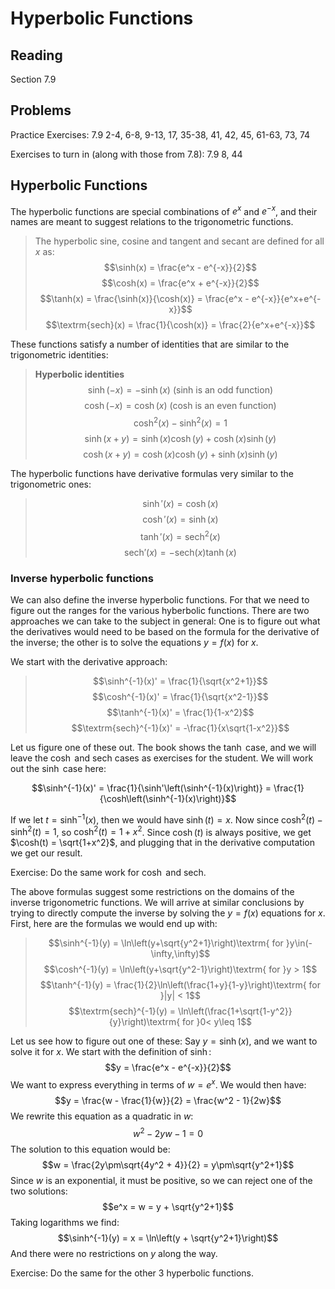 # Hyperbolic Functions

## Reading

Section 7.9

## Problems

Practice Exercises: 7.9 2-4, 6-8, 9-13, 17, 35-38, 41, 42, 45, 61-63, 73, 74

Exercises to turn in (along with those from 7.8): 7.9 8, 44

## Hyperbolic Functions

The hyperbolic functions are special combinations of $e^x$ and $e^{-x}$, and their names are meant to suggest relations to the trigonometric functions.

> The hyperbolic sine, cosine and tangent and secant are defined for all $x$ as:
> $$\sinh(x) = \frac{e^x - e^{-x}}{2}$$
> $$\cosh(x) = \frac{e^x + e^{-x}}{2}$$
> $$\tanh(x) = \frac{\sinh(x)}{\cosh(x)} = \frac{e^x - e^{-x}}{e^x+e^{-x}}$$
> $$\textrm{sech}(x) = \frac{1}{\cosh(x)} = \frac{2}{e^x+e^{-x}}$$

These functions satisfy a number of identities that are similar to the trigonometric identities:

> **Hyperbolic identities**
> $$\sinh(-x) = - \sinh(x)\textrm{ (sinh is an odd function)}$$
> $$\cosh(-x) = \cosh(x)\textrm{ (cosh is an even function)}$$
> $$\cosh^2(x) - \sinh^2(x) = 1$$
> $$\sinh(x+y) = \sinh(x)\cosh(y) + \cosh(x)\sinh(y)$$
> $$\cosh(x+y) = \cosh(x)\cosh(y) + \sinh(x)\sinh(y)$$

The hyperbolic functions have derivative formulas very similar to the trigonometric ones:

> $$\sinh'(x) = \cosh(x)$$
> $$\cosh'(x) = \sinh(x)$$
> $$\tanh'(x) = \textrm{sech}^2(x)$$
> $$\textrm{sech}'(x) = -\textrm{sech}(x)\tanh(x)$$

### Inverse hyperbolic functions

We can also define the inverse hyperbolic functions. For that we need to figure out the ranges for the various hyberbolic functions. There are two approaches we can take to the subject in general: One is to figure out what the derivatives would need to be based on the formula for the derivative of the inverse; the other is to solve the equations $y=f(x)$ for $x$.

We start with the derivative approach:

> $$\sinh^{-1}(x)' = \frac{1}{\sqrt{x^2+1}}$$
> $$\cosh^{-1}(x)' = \frac{1}{\sqrt{x^2-1}}$$
> $$\tanh^{-1}(x)' = \frac{1}{1-x^2}$$
> $$\textrm{sech}^{-1}(x)' = -\frac{1}{x\sqrt{1-x^2}}$$

Let us figure one of these out. The book shows the $\tanh$ case, and we will leave the $\cosh$ and $\textrm{sech}$ cases as exercises for the student. We will work out the $\sinh$ case here:

$$\sinh^{-1}(x)' = \frac{1}{\sinh'\left(\sinh^{-1}(x)\right)} = \frac{1}{\cosh\left(\sinh^{-1}(x)\right)}$$

If we let $t = \sinh^{-1}(x)$, then we would have $\sinh(t) = x$. Now since $\cosh^2(t) - \sinh^2(t) = 1$, so $\cosh^2(t) = 1 + x^2$. Since $\cosh(t)$ is always positive, we get $\cosh(t) = \sqrt{1+x^2}$, and plugging that in the derivative computation we get our result.

Exercise: Do the same work for $\cosh$ and $\textrm{sech}$.

The above formulas suggest some restrictions on the domains of the inverse trigonometric functions. We will arrive at similar conclusions by trying to directly compute the inverse by solving the $y=f(x)$ equations for $x$. First, here are the formulas we would end up with:

> $$\sinh^{-1}(y) = \ln\left(y+\sqrt{y^2+1}\right)\textrm{ for }y\in(-\infty,\infty)$$
> $$\cosh^{-1}(y) = \ln\left(y+\sqrt{y^2-1}\right)\textrm{ for }y > 1$$
> $$\tanh^{-1}(y) = \frac{1}{2}\ln\left(\frac{1+y}{1-y}\right)\textrm{ for }|y| < 1$$
> $$\textrm{sech}^{-1}(y) = \ln\left(\frac{1+\sqrt{1-y^2}}{y}\right)\textrm{ for }0< y\leq 1$$

Let us see how to figure out one of these: Say $y=\sinh(x)$, and we want to solve it for $x$. We start with the definition of $\sinh$:
$$y = \frac{e^x - e^{-x}}{2}$$
We want to express everything in terms of $w=e^x$. We would then have:
$$y = \frac{w - \frac{1}{w}}{2} = \frac{w^2 - 1}{2w}$$
We rewrite this equation as a quadratic in $w$:
$$w^2 -2yw - 1 = 0$$
The solution to this equation would be:
$$w = \frac{2y\pm\sqrt{4y^2 + 4}}{2} = y\pm\sqrt{y^2+1}$$
Since $w$ is an exponential, it must be positive, so we can reject one of the two solutions:
$$e^x = w = y + \sqrt{y^2+1}$$
Taking logarithms we find:
$$\sinh^{-1}(y) = x = \ln\left(y + \sqrt{y^2+1}\right)$$
And there were no restrictions on $y$ along the way.

Exercise: Do the same for the other 3 hyperbolic functions.
